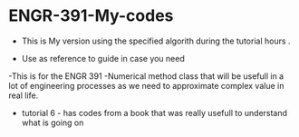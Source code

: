 # ENGR-391-My-codes


- This is My version using the specified algorith during the tutorial hours . 

- Use as reference to guide in case you need 

-This is for the ENGR 391 -Numerical method class that will be usefull in a lot of engineering processes as we need to approximate complex value in real life. 
- tutorial 6 - has codes from a book that was really usefull to understand what is going on 
